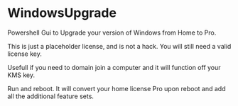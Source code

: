 # WindowsUpgrade


Powershell Gui to Upgrade your version of Windows from Home to Pro.   

This is just a placeholder license, and is not a hack.  You will still need a valid license key. 

Usefull if you need to domain join a computer and it will function off your KMS key.

Run and reboot.  It will convert your home license Pro upon reboot and add all the additional feature sets.

